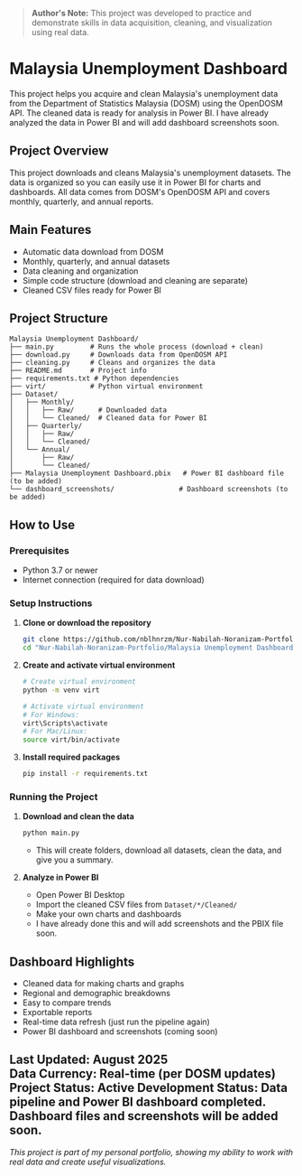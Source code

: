 > **Author's Note:** This project was developed to practice and demonstrate skills in data acquisition, cleaning, and visualization using real data.


# Malaysia Unemployment Dashboard

This project helps you acquire and clean Malaysia's unemployment data from the Department of Statistics Malaysia (DOSM) using the OpenDOSM API. The cleaned data is ready for analysis in Power BI. I have already analyzed the data in Power BI and will add dashboard screenshots soon.


## Project Overview

This project downloads and cleans Malaysia's unemployment datasets. The data is organized so you can easily use it in Power BI for charts and dashboards. All data comes from DOSM's OpenDOSM API and covers monthly, quarterly, and annual reports.


## Main Features

- Automatic data download from DOSM
- Monthly, quarterly, and annual datasets
- Data cleaning and organization
- Simple code structure (download and cleaning are separate)
- Cleaned CSV files ready for Power BI


## Project Structure

```
Malaysia Unemployment Dashboard/
├── main.py         # Runs the whole process (download + clean)
├── download.py     # Downloads data from OpenDOSM API
├── cleaning.py     # Cleans and organizes the data
├── README.md       # Project info
├── requirements.txt # Python dependencies
├── virt/           # Python virtual environment
├── Dataset/
│   ├── Monthly/
│   │   ├── Raw/      # Downloaded data
│   │   └── Cleaned/  # Cleaned data for Power BI
│   ├── Quarterly/
│   │   ├── Raw/
│   │   └── Cleaned/
│   └── Annual/
│       ├── Raw/
│       └── Cleaned/
├── Malaysia Unemployment Dashboard.pbix   # Power BI dashboard file (to be added)
└── dashboard_screenshots/                # Dashboard screenshots (to be added)
```


## How to Use

### Prerequisites
- Python 3.7 or newer
- Internet connection (required for data download)

### Setup Instructions
1. **Clone or download the repository**
   ```bash
   git clone https://github.com/nblhnrzm/Nur-Nabilah-Noranizam-Portfolio.git
   cd "Nur-Nabilah-Noranizam-Portfolio/Malaysia Unemployment Dashboard"
   ```

2. **Create and activate virtual environment**
   ```bash
   # Create virtual environment
   python -m venv virt
   
   # Activate virtual environment
   # For Windows:
   virt\Scripts\activate
   # For Mac/Linux:
   source virt/bin/activate
   ```

3. **Install required packages**
   ```bash
   pip install -r requirements.txt
   ```

### Running the Project
1. **Download and clean the data**
   ```bash
   python main.py
   ```
   - This will create folders, download all datasets, clean the data, and give you a summary.

2. **Analyze in Power BI**
   - Open Power BI Desktop
   - Import the cleaned CSV files from `Dataset/*/Cleaned/`
   - Make your own charts and dashboards
   - I have already done this and will add screenshots and the PBIX file soon.


## Dashboard Highlights

- Cleaned data for making charts and graphs
- Regional and demographic breakdowns
- Easy to compare trends
- Exportable reports
- Real-time data refresh (just run the pipeline again)
- Power BI dashboard and screenshots (coming soon)


**Last Updated**: August 2025  
**Data Currency**: Real-time (per DOSM updates)  
**Project Status**: Active Development
**Status**: Data pipeline and Power BI dashboard completed. Dashboard files and screenshots will be added soon.
---


*This project is part of my personal portfolio, showing my ability to work with real data and create useful visualizations.*
